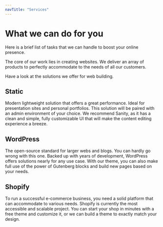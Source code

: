 ```yaml
---
navTitle: "Services"
---
```


# What we can do for you

Here is a brief list of tasks that we can handle to boost your online presence.

The core of our work lies in creating websites. We deliver an array of products to perfectly accommodate to the needs of all our customers.

Have a look at the solutions we offer for web building.

## Static

Modern lightweight solution that offers a great performance. Ideal for presentation sites and personal portfolios. This solution will be paired with an admin environment of your choice. We recommend Sanity, as it has a clean and simple, fully customizable UI that will make the content editing experience a breeze.

## WordPress

The open-source standard for larger webs and blogs. You can hardly go wrong with this one. Backed up with years of development, WordPress offers solutions nearly for any use case. With our theme, you can also make full use of the power of Gutenberg blocks and build new pages based on your needs.

## Shopify

To run a successful e-commerce business, you need a solid platform that can accommodate to various needs. Shopify is currently the most accessible and scalable project. You can start your shop in minutes with a free theme and customize it, or we can build a theme to exactly match your design.
